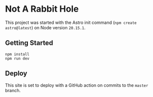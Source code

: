 # Not A Rabbit Hole

This project was started with the Astro init command (`npm create astro@latest`) on Node version `20.15.1`.

## Getting Started

```
npm install
npm run dev
```

## Deploy

This site is set to deploy with a GitHub action on commits to the `master` branch.
